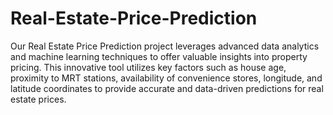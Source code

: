 # Real-Estate-Price-Prediction

Our Real Estate Price Prediction project leverages advanced data analytics and machine learning techniques to offer valuable insights into property pricing. This innovative tool utilizes key factors such as house age, proximity to MRT stations, availability of convenience stores, longitude, and latitude coordinates to provide accurate and data-driven predictions for real estate prices.
